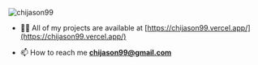 <p align="left"> <img src="https://komarev.com/ghpvc/?username=chijason99&label=Profile%20views&color=0e75b6&style=flat" alt="chijason99" /> </p>

- 👨‍💻 All of my projects are available at [https://chijason99.vercel.app/](https://chijason99.vercel.app/)

- 📫 How to reach me **chijason99@gmail.com**
